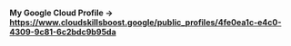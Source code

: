 #### My Google Cloud Profile -> https://www.cloudskillsboost.google/public_profiles/4fe0ea1c-e4c0-4309-9c81-6c2bdc9b95da
